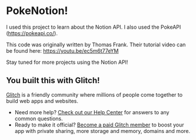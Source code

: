 # PokeNotion!

I used this project to learn about the Notion API. I also used the PokeAPI (https://pokeapi.co/).

This code was originally written by Thomas Frank. Their tutorial video can be found here: https://youtu.be/ec5m6t77eYM

Stay tuned for more projects using the Notion API!

## You built this with Glitch!

[Glitch](https://glitch.com) is a friendly community where millions of people come together to build web apps and websites.

- Need more help? [Check out our Help Center](https://help.glitch.com/) for answers to any common questions.
- Ready to make it official? [Become a paid Glitch member](https://glitch.com/pricing) to boost your app with private sharing, more storage and memory, domains and more.
